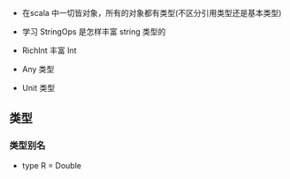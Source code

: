 - 在scala 中一切皆对象，所有的对象都有类型(不区分引用类型还是基本类型)

- 学习 StringOps 是怎样丰富 string 类型的
- RichInt 丰富 Int
- Any 类型
- Unit 类型


## 类型
### 类型别名
- type R = Double
